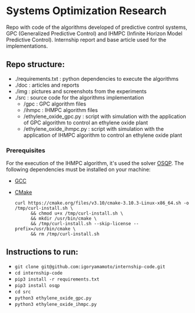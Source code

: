 # Systems Optimization Research
Repo with code of the algorithms developed of predictive control systems, GPC (Generalized Predictive Control) and IHMPC (Infinite Horizon Model Predictive Control). Internship report and base article used for the implementations.

## Repo structure:
- ./requirements.txt : python dependencies to execute the algorithms
- ./doc : articles and reports
- ./img : pictures and screenshots from the experiments
- ./src : source code for the algorithms implementation
  - /gpc : GPC algorithm files
  - /ihmpc : IHMPC algorithm files
  - /ethylene_oxide_gpc.py : script with simulation with the application of GPC algorithm to control an ethylene oxide plant
  - /ethylene_oxide_ihmpc.py : script with simulation with the application of IHMPC algorithm to control an ethylene oxide plant

### Prerequisites
For the execution of the IHMPC algorithm, it's used the solver [OSQP](http://osqp.readthedocs.io/en/latest/installation/python.html). The following dependencies must be installed on your machine:
- [GCC](https://gcc.gnu.org/)
- [CMake](https://cmake.org/)

  ```
  curl https://cmake.org/files/v3.10/cmake-3.10.3-Linux-x86_64.sh -o /tmp/curl-install.sh \
        && chmod u+x /tmp/curl-install.sh \
        && mkdir /usr/bin/cmake \
        && /tmp/curl-install.sh --skip-license --prefix=/usr/bin/cmake \
        && rm /tmp/curl-install.sh
  ```

## Instructions to run:
- `git clone git@github.com:igoryamamoto/internship-code.git`
- `cd internship-code`
- `pip3 install -r requirements.txt`
- `pip3 install osqp`
- `cd src`
- `python3 ethylene_oxide_gpc.py`
- `python3 ethylene_oxide_ihmpc.py`
